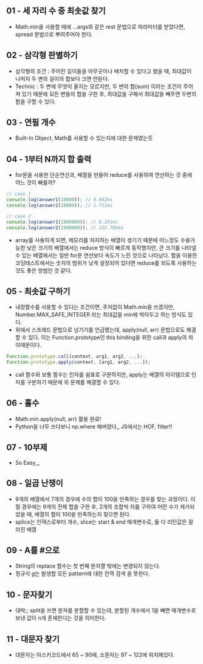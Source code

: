 ## 01 - 세 자리 수 중 최솟값 찾기

- Math.min을 사용할 때에 ...args와 같은 rest 문법으로 파라미터를 받았다면, spread 문법으로 뿌려주어야 한다.

## 02 - 삼각형 판별하기

- 삼각형의 조건 : 주어진 길이들을 아무곳이나 배치할 수 있다고 했을 때, 최대값이 나머지 두 변의 길이의 합보다 크면 안된다.
- Technic : 두 변에 무엇이 올지는 모르지만, 두 변의 합(sum) 이라는 조건이 주어져 있기 때문에 모든 변들의 합을 구한 후, 최대값을 구해서 최대값을 빼주면 두변의 합을 구할 수 있다.

## 03 - 연필 개수

- Built-In Object, Math를 사용할 수 있는지에 대한 문제였는듯

## 04 - 1부터 N까지 합 출력

- for문을 사용한 단순연산과, 배열을 만들어 reduce를 사용하여 연산하는 것 중에 어느 것이 빠를까?

```jsx
// case 1
console.log(answer1(10000)); // 9.942ms
console.log(answer2(10000)); // 1.711ms

// case 2
console.log(answer1(1000000)); // 6.291ms
console.log(answer2(1000000)); // 122.785ms
```

- array를 사용하게 되면, 메모리를 차지하는 배열이 생기기 때문에 어느정도 수용가능한 낮은 크기의 배열에서는 reduce 방식이 빠르게 동작했지만, 큰 크기를 나타낼 수 있는 배열에서는 일반 for문 연산보다 속도가 느린 것으로 나타났다. 합을 이용한 코딩테스트에서는 숫자의 범위가 낮게 설정되어 있다면 reduce를 되도록 사용하는 것도 좋은 방법인 것 같다.

## 05 - 최솟값 구하기

- 내장함수를 사용할 수 있다는 조건이면, 주저없이 Math.min을 쓰겠지만, Number.MAX_SAFE_INTEGER 라는 최대값을 min에 박아두고 하는 방식도 있다.
- 위에서 스프레드 문법으로 넘기기를 언급했는데, apply(null, arr) 문법으로도 해결할 수 있다. 이는 Function.prototype인 this binding을 위한 call과 apply의 차이때문이다.

```jsx
Function.prototype.call(context, arg1, arg2, ...);
Function.prototype.apply(context, [arg1, arg2, ...]);
```

- call 함수와 보통 함수는 인자를 쉼표로 구분하지만, apply는 배열의 아이템으로 인자를 구분하기 때문에 위 문제를 해결할 수 있다.

## 06 - 홀수

- Math.min.apply(null, arr) 활용 완료!
- Python을 너무 쓰다보니 np.where 해버렸다,, JS에서는 HOF, filter!!

## 07 - 10부제

- So Easy,,,

## 08 - 일곱 난쟁이

- 9개의 배열에서 7개의 경우에 수의 합이 100을 만족하는 경우를 찾는 과정이다. 이럴 경우에는 9개의 전체 합을 구한 후, 2개의 조합씩 차를 구하여 어떤 수가 제거되었을 때, 배열의 합이 100을 만족하는지 찾으면 된다.
- splice는 인덱스로부터 개수, slice는 start & end 매개변수로, 둘 다 리턴값은 잘라진 배열

## 09 - A를 #으로

- String의 replace 함수는 첫 번째 문자열 밖에는 변경되지 않는다.
- 정규식 g는 발생할 모든 pattern에 대한 전역 검색 을 뜻한다.

## 10 - 문자찾기

- 대박;; split을 쓰면 문자를 분할할 수 있는데, 분할된 개수에서 1을 빼면 매개변수로 보낸 값이 n개 존재한다는 것을 의미한다.

## 11 - 대문자 찾기

- 대문자는 아스키코드에서 65 ~ 90에, 소문자는 97 ~ 122에 위치해있다.
